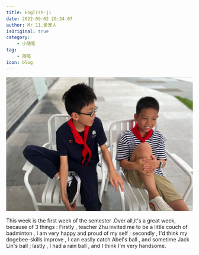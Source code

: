 ```yaml
---
title: English-j1
date: 2022-09-02 20:24:07
author: Mr.11.爱宠人
isOriginal: true
category:
    - 小随笔
tag:
    - 随笔
icon: blog
---
```


![image-20220906195852991](./9-2.assets/image-20220906195852991.png)

This week is the first week of the semester .Over all,it's a great week, because of 3 things : Firstly , teacher Zhu invited me to be a little couch of badminton , I am very happy and proud of my self ; secondly , I'd think  my dogebee-skills improve , I can easlly catch Abel's ball , and sometime Jack Lin's ball ; lastly , I had a rain ball , and I think I'm very handsome.
